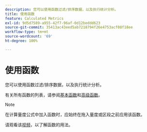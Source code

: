 ```yaml
---
description: 您可以使用函数过滤/排序数据，以及执行统计分析。
title: 使用函数
feature: Calculated Metrics
exl-id: 9d5d7589-a955-42f7-96af-0d12beddd623
source-git-commit: 35413ac43eed5ab7218794f26e4753acf08f18ee
workflow-type: tm+mt
source-wordcount: '69'
ht-degree: 100%

---
```


# 使用函数

您可以使用函数过滤/排序数据，以及执行统计分析。

有关所有函数的列表，请参阅[基本函数](/help/components/c-calcmetrics/cm-reference/cm-functions.md)和[高级函数](/help/components/c-calcmetrics/cm-reference/cm-adv-functions.md)。

>[!NOTE]
>
>在计算量度公式中加入函数时，应始终在拖入量度或区段之前应用该函数。

请观看该[视频](https://youtu.be/SSyWvomnewI)，以了解函数的用法。
